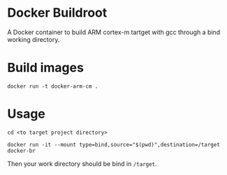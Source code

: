 # Docker Buildroot
A Docker container to build ARM cortex-m tartget with gcc through a bind working directory.

# Build images

```shell
docker run -t docker-arm-cm .
```

# Usage

```shell
cd <to target project directory>
```

```shell
docker run -it --mount type=bind,source="$(pwd)",destination=/target docker-br
```

Then your work directory should be bind in `/target`.
